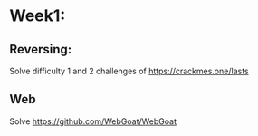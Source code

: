 
# Week1:

## Reversing:
Solve difficulty 1 and 2 challenges of https://crackmes.one/lasts

## Web
Solve https://github.com/WebGoat/WebGoat

